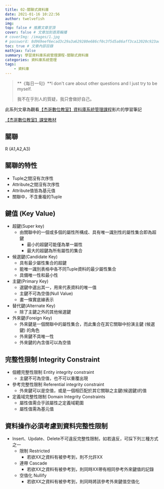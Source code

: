 ```yaml
---
title: 02-關聯式資料庫
date: 2021-01-16 10:22:56
author: twelvefish
img:
top: false # 推薦文章至頂
cover: false # 文章加到首頁輪播
# coverImg: /images/1.jpg
# password: 8d969eef6ecad3c29a3a629280e686cf0c3f5d5a86aff3ca12020c923adc6c92
toc: true # 文章內部目錄
mathjax: false
summary: 學習資料庫系統管理課程-關聯式資料庫                                                        
categories: 資料庫系統管理
tags:
    - 資料庫
---
```

> **《每日一句》**I don't care about other questions and I just try to be myself.
> 
> 我不在乎別人的質疑，我只會做好自己。

此系列文章為觀看[【杰哥數位教室】資料庫系統管理課程](https://www.youtube.com/playlist?list=PLpbuzGqDFzkjVESK1m9zElyCER2xCiHU-)影片的學習筆記

[【杰哥數位教室】課堂教材](http://debussy.im.nuu.edu.tw/sjchen/DataBaseMan_Final.html) 

## 關聯
R (A1,A2,A3)

## 關聯的特性
- Tuple之間沒有次序性
- Attribute之間沒有次序性
- Attribute值皆為基元值 
- 關聯中，不含重複的Tuple
	
## 鍵值 (Key Value)
- 超鍵(Super key)
    - 由關聯中的一個或多個的屬性所構成、具有唯一識別性的屬性集合即為超鍵
        - 最小的超鍵可能僅為單一屬性
        - 最大的超鍵為所有屬性的集合
- 候選鍵(Candidate Key)
    - 具有最少屬性集合的超鍵
    - 能唯一識別表格中各不同Tuple資料的最少屬性集合
    - 具備唯一性和最小性
- 主鍵(Primary Key)
    - 選鍵中選出其一，用來代表資料的唯一值
    - 主鍵不可為空值(Null Value)
    - 畫一條實底線表示
- 替代鍵(Alternate Key)
    - 除了主鍵之外的其他候選鍵
- 外來鍵(Foreign Key)
    - 外來鍵是一個關聯中的屬性集合，而此集合在其它關聯中扮演主鍵 (候選鍵) 的角色
    - 外來鍵不具唯一性
    - 外來鍵的內含值可以為空值
		
## 完整性限制 Integrity Constraint
- 個體完整性限制 Entity integrity constraint
    - 主鍵不可為空值，也不可以重覆出現
- 參考完整性限制 Referential integrity constraint
    - 外來鍵可以是空值，或是一個相匹配於其它關聯之主鍵(候選鍵)的值
- 定義域完整性限制 Domain Integrity Constraints
    - 屬性值需合乎該屬性之定義域範圍
    - 屬性值需為基元值

## 資料操作必須考慮到資料完整性限制
-  Insert、Update、Delete不可違反完整性限制，如若違反，可採下列三種方式之一
    - 限制 Restricted
        - 若欲XX之資料有被參考到，則不允許XX
    - 連帶 Cascade
        - 若欲XX之資料有被參考到，則同時XX帶有相同參考外來鍵值的記錄
    - 空值化 Nullify
        - 若欲XX之資料有被參考到，則同時將該參考外來鍵值空值化